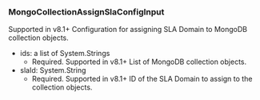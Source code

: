 ### MongoCollectionAssignSlaConfigInput
Supported in v8.1+
  Configuration for assigning SLA Domain to MongoDB collection objects.

- ids: a list of System.Strings
  - Required. Supported in v8.1+
      List of MongoDB collection objects.
- slaId: System.String
  - Required. Supported in v8.1+
      ID of the SLA Domain to assign to the collection objects.

